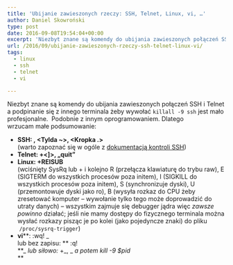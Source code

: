 ```yaml
---
title: 'Ubijanie zawieszonych rzeczy: SSH, Telnet, Linux, vi, …'
author: Daniel Skowroński
type: post
date: 2016-09-08T19:54:04+00:00
excerpt: 'Niezbyt znane są komendy do ubijania zawieszonych połączeń SSH i Telnet a podpinanie się z innego terminala żeby wywołać killall -9 ssh jest mało profesjonalne.  Podobnie z innym oprogramowaniem. Dlatego wrzucam małe podsumowanie.'
url: /2016/09/ubijanie-zawieszonych-rzeczy-ssh-telnet-linux-vi/
tags:
  - linux
  - ssh
  - telnet
  - vi

---
```

Niezbyt znane są komendy do ubijania zawieszonych połączeń SSH i Telnet a podpinanie się z innego terminala żeby wywołać `killall -9 ssh` jest mało profesjonalne.  Podobnie z innym oprogramowaniem. Dlatego wrzucam małe podsumowanie:

  * **SSH: <Enter>, <Tylda ~>, <Kropka .>**  
    (warto zapoznać się w ogóle z [dokumentacją kontroli SSH][1])
  * **Telnet: <Ctrl>+<]>, &#8222;quit&#8221;**
  * **Linux: <SysRq>+REISUB**  
    (wciśnięty SysRq lub <Alt>+<PrtScr> i kolejno R (przełącza klawiaturę do trybu raw), E (SIGTERM do wszystkich procesów poza initem), I (SIGKILL do wszystkich procesów poza initem), S (synchronizuje dyski), U (przemontowuje dyski jako ro), B (wysyła rozkaz do CPU żeby zresetować komputer &#8211; wywołanie tylko tego może doprowadzić do utraty danych) &#8211; wszystkim zajmuje się debugger jądra więc _zawsze powinno_ działać; jeśli nie mamy dostępy do fizycznego terminala można wysłać rozkazy pisząc je po kolei (jako pojedyncze znaki) do pliku  `/proc/sysrq-trigger`)
  * **vi****: <Esc> :wq! _  
    lub bez zapisu: **<Esc> :q!  
**_ _lub siłowo:_ <Ctrl>+<Z>_, _ _a potem kill -9 $pid_  
**

 [1]: https://lonesysadmin.net/2011/11/08/ssh-escape-sequences-aka-kill-dead-ssh-sessions/